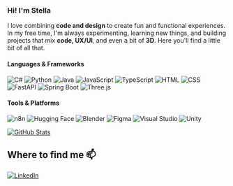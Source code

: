 ### Hi! I'm Stella
I love combining **code and design** to create fun and functional experiences.
In my free time, I'm always experimenting, learning new things, and building projects that mix **code, UX/UI**, and even a bit of **3D**.
Here you'll find a little bit of all that.

#### Languages & Frameworks
![C#](https://img.shields.io/badge/-C%23-68217A?&logo=csharp&logoColor=white)
![Python](https://img.shields.io/badge/-Python-3776AB?&logo=python&logoColor=white)
![Java](https://img.shields.io/badge/-Java-007396?&logo=openjdk&logoColor=white)
![JavaScript](https://img.shields.io/badge/-JavaScript-F7DF1E?&logo=javascript&logoColor=black)
![TypeScript](https://img.shields.io/badge/-TypeScript-3178C6?&logo=typescript&logoColor=white)
![HTML](https://img.shields.io/badge/-HTML5-E34F26?&logo=html5&logoColor=white)
![CSS](https://img.shields.io/badge/-CSS3-1572B6?&logo=css3&logoColor=white)
![FastAPI](https://img.shields.io/badge/-FastAPI-009688?&logo=fastapi&logoColor=white)
![Spring Boot](https://img.shields.io/badge/-Spring%20Boot-6DB33F?&logo=springboot&logoColor=white)
![Three.js](https://img.shields.io/badge/-Three.js-000000?&logo=three.js&logoColor=white)

#### Tools & Platforms
![n8n](https://img.shields.io/badge/-n8n-F3683D?&logo=n8n&logoColor=white)
![Hugging Face](https://img.shields.io/badge/-Hugging%20Face-FFD21F?&logo=huggingface&logoColor=black)
![Blender](https://img.shields.io/badge/-Blender-F5792A?&logo=blender&logoColor=white)
![Figma](https://img.shields.io/badge/-Figma-F24E1E?&logo=figma&logoColor=white)
![Visual Studio](https://img.shields.io/badge/-Visual%20Studio-5C2D91?&logo=visualstudio&logoColor=white)
![Unity](https://img.shields.io/badge/-Unity-000000?&logo=unity&logoColor=white)
    

[![GitHub Stats](https://github-readme-stats.vercel.app/api?username=stelltriz&show_icons=true&theme=github_dark&include_all_commits=true&count_private=true)](https://github.com/stelltriz)

## Where to find me 📫

[![LinkedIn](https://img.shields.io/badge/-Visit%20my%20LinkedIn-0A66C2?style=for-the-badge&logo=linkedin&logoColor=white)](https://www.linkedin.com/in/stella-beatriz2005/)
